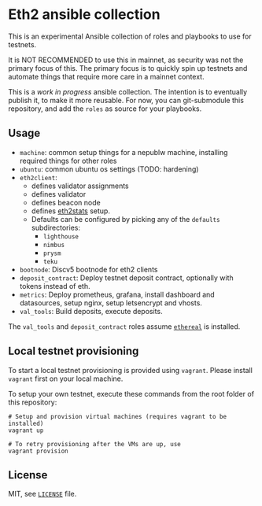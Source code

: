 # Eth2 ansible collection

This is an experimental Ansible collection of roles and playbooks to use for testnets.

It is NOT RECOMMENDED to use this in mainnet, as security was not the primary focus of this.
The primary focus is to quickly spin up testnets and automate things that require more care in a mainnet context.

This is a *work in progress* ansible collection. The intention is to eventually publish it, to make it more reusable.
For now, you can git-submodule this repository, and add the `roles` as source for your playbooks.

## Usage

- `machine`: common setup things for a nepublw machine, installing required things for other roles
- `ubuntu`: common ubuntu os settings (TODO: hardening)
- `eth2client`: 
    - defines validator assignments
    - defines validator
    - defines beacon node
    - defines [eth2stats](https://eth2stats.io) setup.
    - Defaults can be configured by picking any of the `defaults` subdirectories:
        - `lighthouse`
        - `nimbus`
        - `prysm`
        - `teku`
- `bootnode`: Discv5 bootnode for eth2 clients
- `deposit_contract`: Deploy testnet deposit contract, optionally with tokens instead of eth.
- `metrics`: Deploy prometheus, grafana, install dashboard and datasources, setup nginx, setup letsencrypt and vhosts.
- `val_tools`: Build deposits, execute deposits. 

The `val_tools` and `deposit_contract` roles assume [`ethereal`](https://github.com/wealdtech/ethereal/) is installed.

## Local testnet provisioning

To start a local testnet provisioning is provided using `vagrant`. Please install `vagrant` first on your local machine.

To setup your own testnet, execute these commands from the root folder of this repository:

```
# Setup and provision virtual machines (requires vagrant to be installed)
vagrant up

# To retry provisioning after the VMs are up, use
vagrant provision
```

## License

MIT, see [`LICENSE`](./LICENSE) file.
